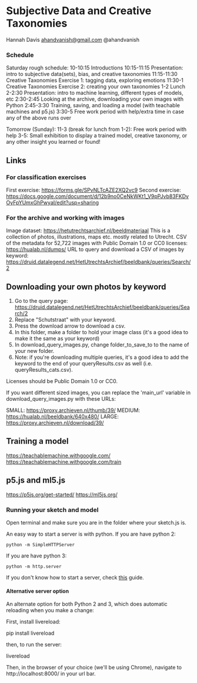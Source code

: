 # Subjective Data and Creative Taxonomies

Hannah Davis
ahandvanish@gmail.com
@ahandvanish

### Schedule 

Saturday rough schedule:
10-10:15 Introductions 
10:15-11:15 Presentation: intro to subjective data(sets), bias, and creative taxonomies
11:15-11:30 Creative Taxonomies Exercise 1: tagging data, exploring emotions
11:30-1 Creative Taxonomies Exercise 2: creating your own taxonomies
1-2 Lunch
2-2:30 Presentation: intro to machine learning, different types of models, etc
2:30-2:45 Looking at the archive, downloading your own images with Python
2:45-3:30 Training, saving, and loading a model (with teachable machines and p5.js)
3:30-5 Free work period with help/extra time in case any of the above runs over


Tomorrow (Sunday):
11-3 (break for lunch from 1-2): Free work period with help
3-5: Small exhibition to display a trained model, creative taxonomy, or any other insight you learned or found! 

## Links

### For classification exercises

First exercise: https://forms.gle/SPvNLTcAZE2XQ2vc9
Second exercise: https://docs.google.com/document/d/12b9no0CeNkWKt1_V9pPJvb83FKDvOyFpYUmxGhPwyaI/edit?usp=sharing

### For the archive and working with images

Image dataset: https://hetutrechtsarchief.nl/beeldmateriaal
This is a collection of photos, illustrations, maps etc. mostly related to Utrecht.
CSV of the metadata for 52,722 images with Public Domain 1.0 or CC0 licenses: https://hualab.nl/dumps/ 
URL to query and download a CSV of images by keyword: https://druid.datalegend.net/HetUtrechtsArchief/beeldbank/queries/Search/2

## Downloading your own photos by keyword

1. Go to the query page: https://druid.datalegend.net/HetUtrechtsArchief/beeldbank/queries/Search/2
2. Replace "Schutstraat" with your keyword.
3. Press the download arrow to download a csv. 
4. In this folder, make a folder to hold your image class (it's a good idea to make it the same as your keyword)
5. In download_query_images.py, change folder_to_save_to to the name of your new folder. 
6. Note: if you're downloading multiple queries, it's a good idea to add the keyword to the end of your queryResults.csv as well (i.e. queryResults_cats.csv).

Licenses should be Public Domain 1.0 or CC0.

If you want different sized images, you can replace the 'main_url' variable in download_query_images.py with these URLs:

SMALL: https://proxy.archieven.nl/thumb/39/
MEDIUM: https://hualab.nl/beeldbank/640x480/
LARGE: https://proxy.archieven.nl/download/39/

## Training a model

https://teachablemachine.withgoogle.com/
https://teachablemachine.withgoogle.com/train

## p5.js and ml5.js

https://p5js.org/get-started/
https://ml5js.org/

### Running your sketch and model

Open terminal and make sure you are in the folder where your sketch.js is.  

An easy way to start a server is with python. If you are have python 2:
```
python -m SimpleHTTPServer
```
If you are have python 3:
```
python -m http.server
```

If you don't know how to start a server, check [this](https://github.com/processing/p5.js/wiki/Local-server) guide.

#### Alternative server option

An alternate option for both Python 2 and 3, which does automatic reloading when you make a change:

First, install livereload:

pip install livereload

then, to run the server:

livereload

Then, in the browser of your choice (we'll be using Chrome), navigate to http://localhost:8000/ in your url bar.







